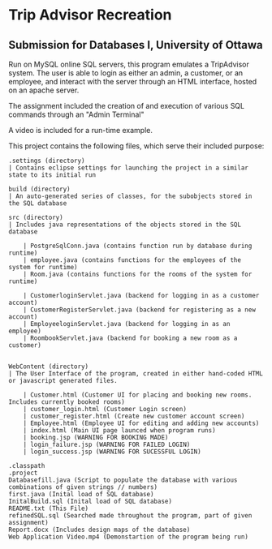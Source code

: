 # Trip Advisor Recreation 
## Submission for Databases I, University of Ottawa 

Run on MySQL online SQL servers, this program emulates a TripAdvisor system. The user is able to login as either an admin, a customer, or an employee, and interact with the server through an HTML interface, hosted on an apache server. 

The assignment included the creation of and execution of various SQL commands through an "Admin Terminal"

A video is included for a run-time example. 


This project contains the following files, which serve their included purpose: 

	.settings (directory) 
    | Contains eclipse settings for launching the project in a similar state to its initial run

	build (directory) 
    | An auto-generated series of classes, for the subobjects stored in the SQL database

	src (directory)
    | Includes java representations of the objects stored in the SQL database

        | PostgreSqlConn.java (contains function run by database during runtime)
        | employee.java (contains functions for the employees of the system for runtime)
        | Room.java (contains functions for the rooms of the system for runtime)

        | CustomerloginServlet.java (backend for logging in as a customer account)
        | CustomerRegisterServlet.java (backend for registering as a new account)
        | EmployeeloginServlet.java (backend for logging in as an employee)
        | RoombookServlet.java (backend for booking a new room as a customer)


    WebContent (directory)
    | The User Interface of the program, created in either hand-coded HTML or javascript generated files. 

        | Customer.html (Customer UI for placing and booking new rooms. Includes currently booked rooms)
        | customer_login.html (Customer Login screen)
        | customer_register.html (Create new customer account screen)
        | Employee.html (Employee UI for editing and adding new accounts)
        | index.html (Main UI page launced when program runs)
        | booking.jsp (WARNING FOR BOOKING MADE)
        | login_failure.jsp (WARNING FOR FAILED LOGIN)
        | login_success.jsp (WARNING FOR SUCESSFUL LOGIN)

    .classpath
    .project
    Databasefill.java (Script to populate the database with various combinations of given strings // numbers)
    first.java (Inital load of SQL database)
    InitalBuild.sql (Inital load of SQL database)
    README.txt (This File)
    refinedSQL.sql (Searched made throughout the program, part of given assignment)
    Report.docx (Includes design maps of the database)
    Web Application Video.mp4 (Demonstartion of the program being run)

 